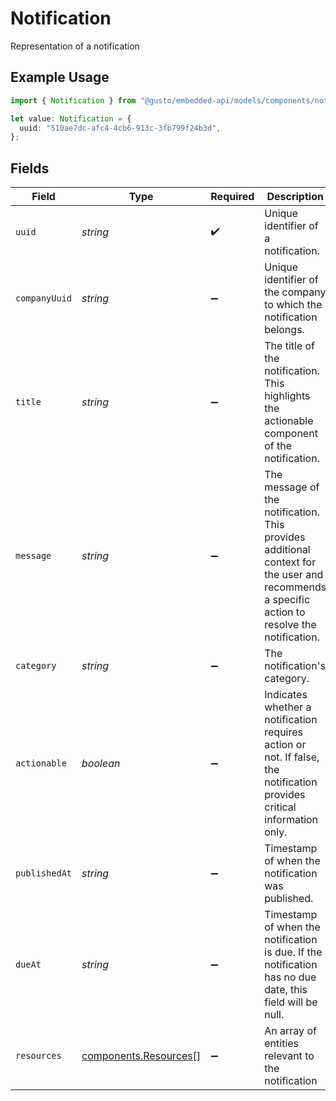 # Notification

Representation of a notification

## Example Usage

```typescript
import { Notification } from "@gusto/embedded-api/models/components/notification.js";

let value: Notification = {
  uuid: "510ae7dc-afc4-4cb6-913c-3fb799f24b3d",
};
```

## Fields

| Field                                                                                                                                        | Type                                                                                                                                         | Required                                                                                                                                     | Description                                                                                                                                  |
| -------------------------------------------------------------------------------------------------------------------------------------------- | -------------------------------------------------------------------------------------------------------------------------------------------- | -------------------------------------------------------------------------------------------------------------------------------------------- | -------------------------------------------------------------------------------------------------------------------------------------------- |
| `uuid`                                                                                                                                       | *string*                                                                                                                                     | :heavy_check_mark:                                                                                                                           | Unique identifier of a notification.                                                                                                         |
| `companyUuid`                                                                                                                                | *string*                                                                                                                                     | :heavy_minus_sign:                                                                                                                           | Unique identifier of the company to which the notification belongs.                                                                          |
| `title`                                                                                                                                      | *string*                                                                                                                                     | :heavy_minus_sign:                                                                                                                           | The title of the notification. This highlights the actionable component of the notification.                                                 |
| `message`                                                                                                                                    | *string*                                                                                                                                     | :heavy_minus_sign:                                                                                                                           | The message of the notification. This provides additional context for the user and recommends a specific action to resolve the notification. |
| `category`                                                                                                                                   | *string*                                                                                                                                     | :heavy_minus_sign:                                                                                                                           | The notification's category.                                                                                                                 |
| `actionable`                                                                                                                                 | *boolean*                                                                                                                                    | :heavy_minus_sign:                                                                                                                           | Indicates whether a notification requires action or not. If false, the notification provides critical information only.                      |
| `publishedAt`                                                                                                                                | *string*                                                                                                                                     | :heavy_minus_sign:                                                                                                                           | Timestamp of when the notification was published.                                                                                            |
| `dueAt`                                                                                                                                      | *string*                                                                                                                                     | :heavy_minus_sign:                                                                                                                           | Timestamp of when the notification is due. If the notification has no due date, this field will be null.                                     |
| `resources`                                                                                                                                  | [components.Resources](../../models/components/resources.md)[]                                                                               | :heavy_minus_sign:                                                                                                                           | An array of entities relevant to the notification                                                                                            |